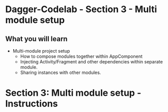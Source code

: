 # Dagger-Codelab - Section 3 - Multi module setup

## What you will learn
- Multi-module project setup
  - How to compose modules together within AppComponent
  - Injecting Activity/Fragment and other dependencies within separate module.
  - Sharing instances with other modules.

# Section 3: Multi module setup - Instructions

